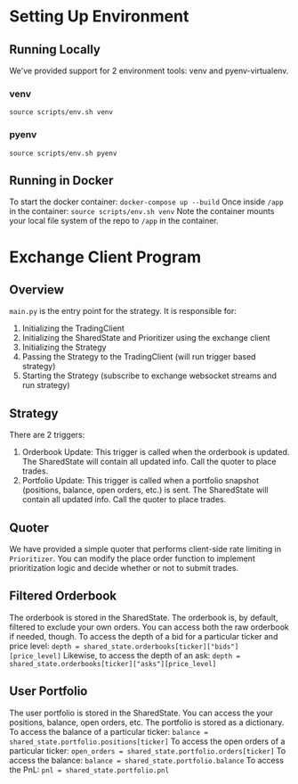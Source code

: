 # Setting Up Environment

## Running Locally
We've provided support for 2 environment tools: venv and pyenv-virtualenv. 
### venv
`source scripts/env.sh venv`
### pyenv
`source scripts/env.sh pyenv`

## Running in Docker
To start the docker container:
`docker-compose up --build`
Once inside `/app` in the container:
`source scripts/env.sh venv`
Note the container mounts your local file system of the repo to `/app` in the container.

# Exchange Client Program
## Overview
`main.py` is the entry point for the strategy. It is responsible for:
1. Initializing the TradingClient
2. Initializing the SharedState and Prioritizer using the exchange client
3. Initializing the Strategy
4. Passing the Strategy to the TradingClient (will run trigger based strategy)
5. Starting the Strategy (subscribe to exchange websocket streams and run strategy)

## Strategy
There are 2 triggers:
1. Orderbook Update: This trigger is called when the orderbook is updated. The SharedState will contain all updated info. Call the quoter to place trades.
2. Portfolio Update: This trigger is called when a portfolio snapshot (positions, balance, open orders, etc.) is sent. The SharedState will contain all updated info. Call the quoter to place trades.

## Quoter
We have provided a simple quoter that performs client-side rate limiting in `Prioritizer`. You can modify the place order function to implement prioritization logic and decide whether or not to submit trades.

## Filtered Orderbook
The orderbook is stored in the SharedState. The orderbook is, by default, filtered to exclude your own orders. You can access both the raw orderbook if needed, though.
To access the depth of a bid for a particular ticker and price level:
`depth = shared_state.orderbooks[ticker]["bids"][price_level]`
Likewise, to access the depth of an ask:
`depth = shared_state.orderbooks[ticker]["asks"][price_level]`

## User Portfolio
The user portfolio is stored in the SharedState. You can access the your positions, balance, open orders, etc.
The portfolio is stored as a dictionary.
To access the balance of a particular ticker:
`balance = shared_state.portfolio.positions[ticker]`
To access the open orders of a particular ticker:
`open_orders = shared_state.portfolio.orders[ticker]`
To access the balance:
`balance = shared_state.portfolio.balance`
To access the PnL:
`pnl = shared_state.portfolio.pnl`
